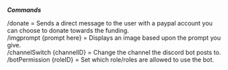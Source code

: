 ***Commands***
  
  /donate = Sends a direct message to the user with a paypal account you can choose to donate towards the funding.  
  /imgprompt {prompt here} = Displays an image based upon the prompt you give.  
  /channelSwitch {channelID} = Change the channel the discord bot posts to.  
  /botPermission {roleID} = Set which role/roles are allowed to use the bot.  
